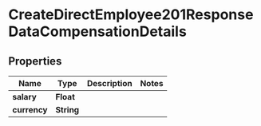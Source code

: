 

# CreateDirectEmployee201ResponseDataCompensationDetails


## Properties

| Name | Type | Description | Notes |
|------------ | ------------- | ------------- | -------------|
|**salary** | **Float** |  |  |
|**currency** | **String** |  |  |



